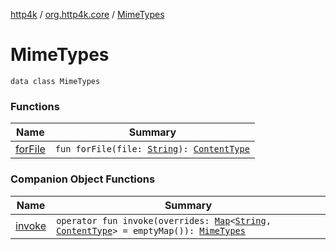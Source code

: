 [http4k](../../index.md) / [org.http4k.core](../index.md) / [MimeTypes](./index.md)

# MimeTypes

`data class MimeTypes`

### Functions

| Name | Summary |
|---|---|
| [forFile](for-file.md) | `fun forFile(file: `[`String`](https://kotlinlang.org/api/latest/jvm/stdlib/kotlin/-string/index.html)`): `[`ContentType`](../-content-type/index.md) |

### Companion Object Functions

| Name | Summary |
|---|---|
| [invoke](invoke.md) | `operator fun invoke(overrides: `[`Map`](https://kotlinlang.org/api/latest/jvm/stdlib/kotlin.collections/-map/index.html)`<`[`String`](https://kotlinlang.org/api/latest/jvm/stdlib/kotlin/-string/index.html)`, `[`ContentType`](../-content-type/index.md)`> = emptyMap()): `[`MimeTypes`](./index.md) |
